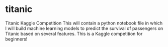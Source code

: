 # titanic
Titanic Kaggle Competition
This will contain a python notebook file in which I will build machine learning models to predict the survival of passengers on Titanic based on several features.
This is a Kaggle competition for beginners!
